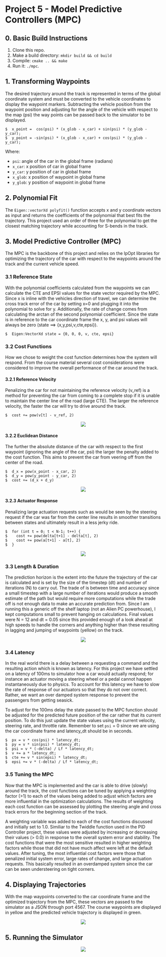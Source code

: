 # Project 5 - Model Predictive Controllers (MPC)

## 0. Basic Build Instructions

1. Clone this repo.
2. Make a build directory: `mkdir build && cd build`
3. Compile: `cmake .. && make`
4. Run it: `./mpc`.

## 1. Transforming Waypoints
The desired trajectory around the track is represented in terms of the global coordinate
system and must be converted to the vehicle coordinates to display the waypoint markers.
Subtracting the vehicle position from the waypoint position and adjusting for the angle
of the vehicle with respect to the map (psi) the way points can be passed back to the 
simulator to be displayed.

    $  x_point =  cos(psi) * (x_glob - x_car) + sin(psi) * (y_glob - y_car);
    $  y_point = -sin(psi) * (x_glob - x_car) + cos(psi) * (y_glob - y_car);

Where:
- `psi`: angle of the car in the global frame (radians)
- `x_car`: x position of car in global frame
- `y_car`: y position of car in global frame
- `x_glob`: x position of waypoint in global frame
- `y_glob`: y position of waypoint in global frame

## 2. Polynomial Fit
The `Eigen::vectorXd polyfit()` function accepts x and y coordinate vectors as
input and returns the coefficients of the polynomial that best fits the trajectory.
This project used an order of three for the polynomial to get the closest matching 
trajectory while accounting for S-bends in the track.

## 3. Model Predictive Controller (MPC)
The MPC is the backbone of this project and relies on the IpOpt libraries for
optimizing the trajectory of the car with respect to the waypoints around the track
and the current vehicle speed.

### 3.1 Reference State
With the polynomial coefficients calculated from the waypoints we can calculate the
CTE and EPSI values for the state vector required by the MPC. Since x is inline with
the vehicles direction of travel, we can determine the cross track error of the car
by setting x=0 and plugging it into the polynomial to solve for y. Additionally,
the rate of change comes from calculating the arctan of the second polynomial
coefficient. Since the state is in reference to the car coordinate frame the x, y,
and psi values will always be zero (state ==> {x,y,psi,v,cte,epsi}).

    $  Eigen:VectorXd state = {0, 0, 0, v, cte, epsi}

### 3.2 Cost Functions
How we chose to weight the cost function determines how the system will respond. From
the course material several cost considerations were considered to improve the overall
performance of the car around the track.

#### 3.2.1 Reference Velocity
Penalizing the car for not maintaining the reference velocity (v_ref) is a method for 
preventing the car from coming to a complete stop if it is unable to maintain the 
center line of the road (large CTE). The larger the reference velocity, the faster
the car will try to drive around the track.

    $  cost += pow(v[t] - v_ref, 2)

<p align="center">
 <img src="./res/cost_velocity.png">
</p>

#### 3.2.2 Euclidean Distance
The further the absolute distance of the car with respect to the first waypoint
(ignoring the angle of the car, psi) the larger the penalty added to the cost
function. This aims to prevent the car from veering off from the center of the road.

    $  d_x = pow(x_point - x_car, 2)
    $  d_y = pow(y_point - y_car, 2)
    $  cost += (d_x + d_y)

<p align="center">
 <img src="./res/cost_distance.png">
</p>

#### 3.2.3 Actuator Response
Penalizing large actuation requests such as would be seen by the steering request
if the car was far from the center line results in smoother transitions between
states and ultimately result in a less jerky ride.

    $  for (int t = 0; t < N-1; t++) {
    $    cost += pow(delta[t+1] - delta[t], 2)
    $    cost += pow(a[t+1] - a[t], 2)
    $  }

<p align="center">
 <img src="./res/cost_response.png">
</p>

### 3.3 Length & Duration
The prediction horizon is the extent into the future the trajectory of the car is
calculated and is set by the size of the timestep (dt) and number of iterations (N)
to carry out. The trade of is between time and accuracy since a small timestep with
a large number of iterations would produce a smooth estimate of the path but would
require more computations while the trade off is not enough data to make an accurate
prediction from. Since I am running this a generic off the shelf laptop (not an Alien
PC powerhouse), I kept computations small to prevent hanging on calculations. Final 
values were N = 12 and dt = 0.05 since this provided enough of a look ahead at high speeds
to handle the corners and anything higher than these resulting in lagging and jumping of
waypoints (yellow) on the track.

<p align="center">
 <img src="./res/prediction_horizon.png">
</p>

### 3.4 Latency
In the real world there is a delay between a requesting a command and the resulting
action which is known as latency. For this project we have settled on a latency of
100ms to simulator how a car would actually respond; for instance an actuator 
moving a steering wheel or a pedal cannot happen instantaneously due to physics. To
account for this latency we have to slow the rate of response of our actuators so that
they do not over correct. Rather, we want an over damped system response to prevent
the passengers from getting seasick.

To adjust for the 100ms delay the state passed to the MPC function should be adjusted
for the predicted future position of the car rather that its current position. To do
this just update the state values using the current velocity, steering rate, and 
throttle rate. Remember to set `psi` = 0 since we are using the car coordinate frame
and latency_dt should be in seconds.

    $  px = v * cos(psi) * latency_dt;
    $  py = v * sin(psi) * latency_dt;
    $  psi = v * (-delta) / Lf * latency_dt;
    $  v += a * latency_dt;
    $  cte += v * sin(epsi) * latency_dt;
    $  epsi += v * (-delta) / Lf * latency_dt;

### 3.5 Tuning the MPC
Now that the MPC is implemented and the car is able to drive (slowly) around the
track, the cost functions can be tuned by applying a weighting factor (>1) to
each of the values being added to adjust which factors are more influential in the
optimization calculations. The results of weighting each cost function can be
assessed by plotting the steering angle and cross track errors for the beginning
section of the track.

A weighting variable was added to each of the cost functions discussed and initially set to 1.0. Similiar to 
the Twiddle function used in the PID Controller project, these values were adjusted by increasing or decreasing
their values (> 0.0) in response to the overall system error and stability. The cost functions that were the
most sensitive resulted in higher weighting factors while those that did not have much affect were left at the
default values. After tuning, the most influential cost factors were those that penalized initial system error,
large rates of change, and large actuation requests. This basically resulted in an overdamped system since the
car can be seen understeering on tight corners.

## 4. Displaying Trajectories
With the map waypoints converted to the car coordinate frame and the optimized trajectory
from the MPC, these vectors are passed to the simulator as a JSON through port 4567. The
course waypoints are displayed in yellow and the predicted vehicle trajectory is
displayed in green.

<p align="center">
 <img src="./res/display.png">
</p>

## 5. Running the Simulator

<p align="center">
 <img src="./res/simulator.gif">
</p>
